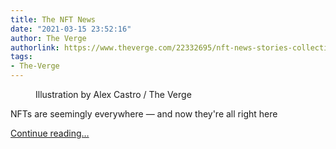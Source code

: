 ```yaml
---
title: The NFT News
date: "2021-03-15 23:52:16"
author: The Verge
authorlink: https://www.theverge.com/22332695/nft-news-stories-collection-cryptoart-memes-explainer
tags:
- The-Verge
---
```

<figure>
      <img alt="" src="https://cdn.vox-cdn.com/thumbor/0ckVq7HphAI6QsOnWb8Ws0UK39Q=/0x0:3000x2000/1310x873/cdn.vox-cdn.com/uploads/chorus_image/image/68971725/acastro_170726_1777_0008.0.jpg" />
        <figcaption>Illustration by Alex Castro / The Verge</figcaption>
    </figure>

  <p>NFTs are seemingly everywhere — and now they're all right here</p>
  <p>
    <a href="https://www.theverge.com/22332695/nft-news-stories-collection-cryptoart-memes-explainer">Continue reading&hellip;</a>
  </p>
